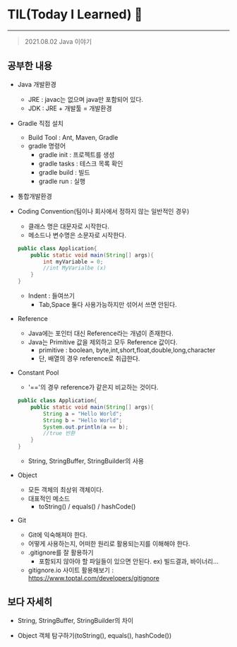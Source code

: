 # TIL(Today I Learned) 🚀
___

> 2021.08.02 Java 이야기

## 공부한 내용

- Java 개발환경
    - JRE : javac는 없으며 java만 포함되어 있다.
    - JDK : JRE + 개발툴 = 개발환경

- Gradle 직접 설치
    - Build Tool : Ant, Maven, Gradle
    - gradle 명령어
        - gradle init : 프로젝트를 생성
        - gradle tasks : 테스크 목록 확인
        - gradle build : 빌드
        - gradle run : 실행

- 통합개발환경

- Coding Convention(팀이나 회사에서 정하지 않는 일반적인 경우)
    - 클래스 명은 대문자로 시작한다. 
    - 메소드나 변수명은 소문자로 시작한다.
    ```java
    public class Application{
        public static void main(String[] args){
            int myVariable = 0;
            //int MyVarialbe (x)
        }
    }
    ```
    - Indent : 들여쓰기
        - Tab,Space 둘다 사용가능하지만 섞어서 쓰면 안된다.
- Reference
    - Java에는 포인터 대신 Reference라는 개념이 존재한다.
    - Java는 Primitive 값을 제외하고 모두 Reference 값이다.
        - primitive : boolean, byte,int,short,float,double,long,character
        - 단, 배열의 경우 reference로 취급한다.

- Constant Pool
    - '=='의 경우 reference가 같은지 비교하는 것이다. 
    ```java
    public class Application{
        public static void main(String[] args){
            String a = "Hello World";
            String b = "Hello World";
            System.out.println(a == b);
            //true 반환
        }
    }
    ```
    - String, StringBuffer, StringBuilder의 사용
    
- Object
    - 모든 객체의 최상위 객체이다.
    - 대표적인 메소드
        - toString() / equals() / hashCode()

- Git
    - Git에 익숙해져야 한다.
    - 어떻게 사용하는지, 어떠한 원리로 활용되는지를 이해해야 한다.
    - .gitignore를 잘 활용하기
        - 포함되지 않아야 할 파일들이 있으면 안된다. ex) 빌드결과, 바이너리...
    - gitignore.io 사이트 활용해보기 : <https://www.toptal.com/developers/gitignore>


## 보다 자세히

- String, StringBuffer, StringBuilder의 차이

- Object 객체 탐구하기(toString(), equals(), hashCode())
